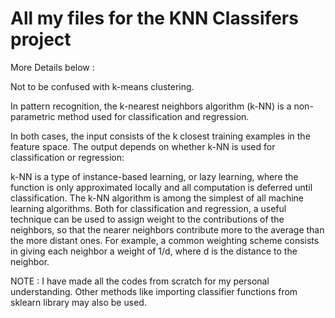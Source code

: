 # All my files for the KNN Classifers project

More Details below : 

Not to be confused with k-means clustering.

In pattern recognition, the k-nearest neighbors algorithm (k-NN) is a non-parametric method used for classification and regression. 

In both cases, the input consists of the k closest training examples in the feature space. The output depends on whether k-NN is used for classification or regression: 

k-NN is a type of instance-based learning, or lazy learning, where the function is only approximated locally and all computation is deferred until classification. The k-NN algorithm is among the simplest of all machine learning algorithms. 
Both for classification and regression, a useful technique can be used to assign weight to the contributions of the neighbors, so that the nearer neighbors contribute more to the average than the more distant ones. For example, a common weighting scheme consists in giving each neighbor a weight of 1/d, where d is the distance to the neighbor.

NOTE : I have made all the codes from scratch for my personal understanding. Other methods like importing classifier functions from sklearn library may also be used. 

